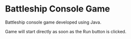 # Battleship Console Game

Battleship console game developed using Java.

Game will start directly as soon as the Run button is clicked.
